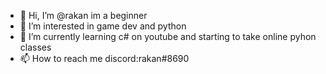 - 👋 Hi, I’m @rakan im a beginner
- 👀 I’m interested in game dev and python 
- 🌱 I’m currently learning c# on youtube and starting to take online pyhon classes
- 📫 How to reach me discord:rakan#8690 

<!---
rakan-code-beginner/rakan-code-beginner is a ✨ special ✨ repository because its `README.md` (this file) appears on your GitHub profile.
You can click the Preview link to take a look at your changes.
--->
